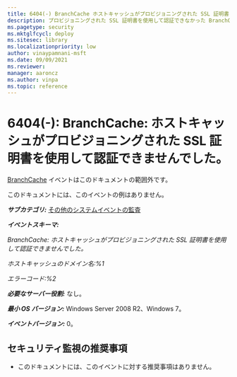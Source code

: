 ```yaml
---
title: 6404(-) BranchCache ホストキャッシュがプロビジョニングされた SSL 証明書を使用して認証できませんでした。
description: プロビジョニングされた SSL 証明書を使用して認証できなかった BranchCache ホストキャッシュに関するセキュリティイベント 6404(-) について説明します。
ms.pagetype: security
ms.mktglfcycl: deploy
ms.sitesec: library
ms.localizationpriority: low
author: vinaypamnani-msft
ms.date: 09/09/2021
ms.reviewer: 
manager: aaroncz
ms.author: vinpa
ms.topic: reference
---
```


# 6404(-): BranchCache: ホストキャッシュがプロビジョニングされた SSL 証明書を使用して認証できませんでした。

[BranchCache](/previous-versions/windows/it-pro/windows-server-2012-R2-and-2012/jj127252(v=ws.11)) イベントはこのドキュメントの範囲外です。

このドキュメントには、このイベントの例はありません。

***サブカテゴリ:***&nbsp;[その他のシステムイベントの監査](audit-other-system-events.md)

***イベントスキーマ:***

*BranchCache: ホストキャッシュがプロビジョニングされた SSL 証明書を使用して認証できませんでした。*

*ホストキャッシュのドメイン名:%1*

*エラーコード:%2*

***必要なサーバー役割:*** なし。

***最小 OS バージョン:*** Windows Server 2008 R2、Windows 7。

***イベントバージョン:*** 0。

## セキュリティ監視の推奨事項

-   このドキュメントには、このイベントに対する推奨事項はありません。
